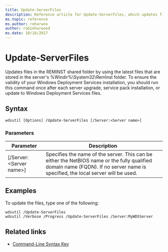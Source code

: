 ```yaml
---
title: Update-ServerFiles
description: Reference article for Update-ServerFiles, which updates files in the REMINST shared folder by using the latest files that are stored in the server's %Windir%\System32\RemInst folder.
ms.topic: reference
ms.author: roharwoo
author: robinharwood
ms.date: 10/16/2017
---
```


# Update-ServerFiles

Updates files in the REMINST shared folder by using the latest files that are stored in the server's %Windir%\System32\RemInst folder. To ensure the validity of your Windows Deployment Services installation, you should run this command once after each server upgrade, service pack installation, or update to Windows Deployment Services files.

## Syntax

```
wdsutil [Options] /Update-ServerFiles [/Server:<Server name>]
```

### Parameters

|Parameter|Description|
|---------|-----------|
|[/Server:\<Server name>]|Specifies the name of the server. This can be either the NetBIOS name or the fully qualified domain name (FQDN). If no server name is specified, the local server will be used.|

## Examples

To update the files, type one of the following:
```
wdsutil /Update-ServerFiles
wdsutil /Verbose /Progress /Update-ServerFiles /Server:MyWDSServer
```

## Related links

- [Command-Line Syntax Key](command-line-syntax-key.md)
